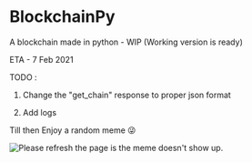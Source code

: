 # BlockchainPy
A blockchain made in python - WIP (Working version is ready)

ETA - 7 Feb 2021

TODO :  

1. Change the "get_chain" response to proper json format
        
2. Add logs

Till then Enjoy a random meme 😜

<img src='https://random-memer.herokuapp.com/' title="Meme" alt="Please refresh the page is the meme doesn't show up.">
